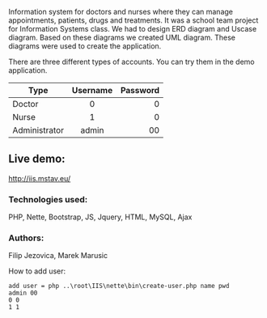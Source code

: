

Information system for doctors and nurses where they can manage appointments, patients, drugs and treatments.
It was a school team project for Information Systems class.
We had to design ERD diagram and Uscase diagram. Based on these diagrams we created UML diagram.
These diagrams were used to create the application.

There are three different types of accounts. You can try them in the demo application.

| Type          |      Username     |  Password |
|----------     |:-------------:    |------:    |
| Doctor        |  0                | 0         |
| Nurse         |  1                | 0         |
| Administrator | admin             | 00        |

Live demo:
---------------
http://iis.mstav.eu/

### Technologies used:
PHP, Nette, Bootstrap, JS, Jquery, HTML, MySQL, Ajax

### Authors:
Filip Jezovica, Marek Marusic

How to add user:
```
add user = php ..\root\IIS\nette\bin\create-user.php name pwd
admin 00
0 0
1 1
```